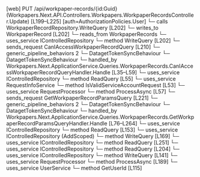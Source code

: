 [web] PUT /api/workpaper-records/{id:Guid}  (Workpapers.Next.API.Controllers.Workpapers.WorkpaperRecordsController.Update)  [L199–L225] [auth=AuthorizationPolicies.User]
  └─ calls WorkpaperRecordRepository.WriteQuery [L202]
  └─ writes_to WorkpaperRecord [L202]
    └─ reads_from WorkpaperRecords
  └─ uses_service IControlledRepository<WorkpaperRecord>
    └─ method WriteQuery [L202]
  └─ sends_request CanIAccessWorkpaperRecordQuery [L210]
    └─ generic_pipeline_behaviors 2
      └─ DatagetTokenSyncBehaviour
      └─ DatagetTokenSyncBehaviour
    └─ handled_by Workpapers.Next.ApplicationService.Queries.WorkpaperRecords.CanIAccessWorkpaperRecordQueryHandler.Handle [L35–L59]
      └─ uses_service IControlledRepository<WorkpaperRecord>
        └─ method ReadQuery [L55]
      └─ uses_service RequestInfoService
        └─ method IsValidServiceAccountRequest [L53]
      └─ uses_service RequestProcessor
        └─ method ProcessAsync [L57]
  └─ sends_request GetWorkpaperRecordParamsQuery [L221]
    └─ generic_pipeline_behaviors 2
      └─ DatagetTokenSyncBehaviour
      └─ DatagetTokenSyncBehaviour
    └─ handled_by Workpapers.Next.ApplicationService.Queries.WorkpaperRecords.GetWorkpaperRecordParamsQueryHandler.Handle [L76–L264]
      └─ uses_service IControlledRepository<Binder>
        └─ method ReadQuery [L153]
      └─ uses_service IControlledRepository<RecordStatus> (AddScoped)
        └─ method WriteQuery [L169]
      └─ uses_service IControlledRepository<SourceAccount>
        └─ method ReadQuery [L251]
      └─ uses_service IControlledRepository<WorkpaperRecordTemplate>
        └─ method ReadQuery [L204]
      └─ uses_service IControlledRepository<Worksheet>
        └─ method WriteQuery [L141]
      └─ uses_service RequestProcessor
        └─ method ProcessAsync [L189]
      └─ uses_service UserService
        └─ method GetUserId [L115]

